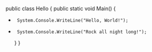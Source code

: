 public class Hello
{
   public static void Main()
   {
-      System.Console.WriteLine("Hello, World!");
+      System.Console.WriteLine("Rock all night long!");
   }
}
